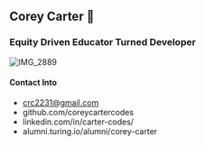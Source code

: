 ## Corey Carter 👋 
### Equity Driven Educator Turned Developer

![IMG_2889](https://user-images.githubusercontent.com/59756152/103046928-2626be80-4547-11eb-915c-6d6e792240a1.jpg)

#### Contact Into
- crc2231@gmail.com
- github.com/coreycartercodes
- linkedin.com/in/carter-codes/
- alumni.turing.io/alumni/corey-carter
